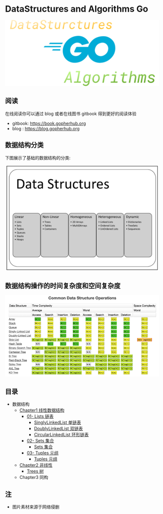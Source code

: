 # DataStructures and Algorithms Go

<div align="center">
<img src="logo/logo.svg">
</div>

## 阅读

在线阅读你可以通过 blog 或者在线图书 gitbook 得到更好的阅读体验

- gitbook: https://book.gopherhub.org
- blog : https://blog.gopherhub.org

## 数据结构分类

下图展示了基础的数据结构的分类:

<div align="center">
<img src="image/01.png">
</div>

## 数据结构操作的时间复杂度和空间复杂度

<div align="center">
<img src="image/timecomplexity.png">
</div>

## 目录

- 数据结构
  - [Chapter1 线性数据结构](/DataStructures/Chapter1-Linear/)
    - [01- Lists 链表](/DataStructures/Chapter1-Linear/01-Lists/)
      - [SinglyLinkedList 单链表](/DataStructures/Chapter1-Linear/01-Lists/01-SinglyLinkedList/SinglyLinkedList.md)
      - [DoublyLinkedList 双链表](/DataStructures/Chapter1-Linear/01-Lists/02-DoublyLinkedList/DoublyLinkedList.md)
      - [CircularLinkedList 环形链表](/DataStructures/Chapter1-Linear/01-Lists/03-CircularLinkedList/CircularLinkedList.md)
    - [02- Sets 集合](/DataStructures/Chapter1-Linear/02-sets/)
      - [Sets 集合](/DataStructures/Chapter1-Linear/02-sets/sets.md)
    - [03- Tuples 元组](/DataStructures/Chapter1-Linear/03-Tuples/)
      - [Tuples 元组](/DataStructures/Chapter1-Linear/03-Tuples/tuples.md)
  - [Chapter2 非线性](/DataStructures/Chapter2-Non-Linear/)
    - [Trees 树](/DataStructures/Chapter2-Non-Linear/Trees/)
  - Chapter3 同构

## 注

- 图片素材来源于网络侵删
